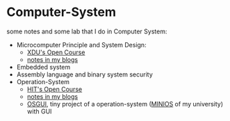 # Computer-System

some notes and some lab that I do in Computer System:

- Microcomputer Principle and System Design:
  - [XDU's Open Course](https://www.bilibili.com/video/BV1R7411Y7sA?p=1)
  - [notes in my blogs](https://www.cnblogs.com/Roboduster/p/17062593.html)
-  Embedded system 
- Assembly language and binary system security
- Operation-System
  - [HIT's Open Course](https://www.bilibili.com/video/BV1iW411Y73K/?spm_id_from=333.337.search-card.all.click)
  - [notes in my blogs](https://www.cnblogs.com/Roboduster/p/16705198.html)
  - [OSGUI](https://github.com/zzrs123/osgui), tiny project of a operation-system ([MINIOS](https://github.com/doubleXnine/MiniOS) of my university)  with GUI